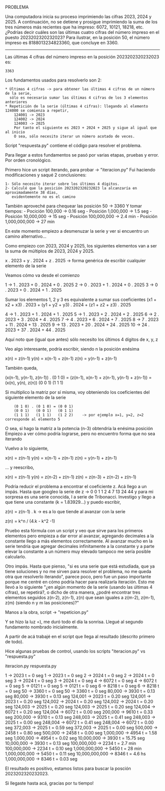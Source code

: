 PROBLEMA

Una computadora inicia su proceso imprimiendo las cifras 2023, 2024 y 2025. 
A continuación, no se detiene y prosigue imprimiendo la suma de los tres 
números más recientes que ha impreso: 6072, 10121, 18218, etc. ¿Podrías 
decir cuáles son las últimas cuatro cifras del número impreso en el puesto 
2023202320232023? Para ilustrar, en la posición 50, el número impreso es 
8188013234823360, que concluye en 3360.

--------------------------------------------------------------------------------------------------

Las últimas 4 cifras del número impreso en la posición 2023202320232023 es:

    3363

Los fundamentos usados para resolverlo son 2:

    * Últimas 4 cifras -> para obtener las últimas 4 cifras de un número de la serie, 
      sólo es necesario sumar las últimas 4 cifras de los 3 elementos anteriores
    * Repetición de la serie (últimas 4 cifras): llegando al elemento 124000 se comienza a repetir,
        124001 -> 2023
        124002 -> 2024
        124003 -> 2025
        Por tanto el siguiente es 2023 + 2024 + 2025 y sigue al igual que al inicio
        O sea, sólo necesito iterar un número acotado de veces.

Script "respuesta.py" contiene el código para resolver el problema.

Para llegar a estos fundamentos se pasó por varias etapas, pruebas y error. 
Por orden cronológico.

Primero hice un script iterando, para probar -> "iteracion.py"
Fui haciendo modificaciones y saqué 2 conclusiones:

    1- Sólo necesito iterar sobre los últimos 4 dígitos.
    2- Calculé que la posición 2023202320232023 la alcanzaría en aproximadamente 38 días, 
       evidentemente no es el camino
    
También aproveché para chequear las posición 50 -> 3360
Y tomar tiempos:
    - Pocición 100,000 -> 0.16 seg
    - Posición 1,000,000 -> 1.5 seg
    - Posición 10,000,000 -> 15 seg
    - Posición 100,000,000 -> 2.4 min
    - Posición 1,000,000,000 -> 27 min

En este momento empiezo a desmenuzar la serie y ver si encuentro un camino alternativo... 

Como empiezo con 2023, 2024 y 2025, los siguientes elementos van a ser la suma de múltiplos de 2023, 2024 y 2025.

x . 2023 + y . 2024 + z . 2025 -> forma genérica de escribir cualquier elemento de la serie

Veamos cómo va desde el comienzo

1  -> 1 . 2023 + 0 . 2024 + 0 . 2025
2  -> 0 . 2023 + 1 . 2024 + 0 . 2025
3  -> 0 . 2023 + 0 . 2024 + 1 . 2025

Sumar los elementos 1, 2 y 3 es equivalente a sumar sus coeficientes 
(x1 + x2 + x3) . 2023 + (y1 + y2 + y3) . 2024 + (z1 + z2 + z3) . 2025

4  -> 1 . 2023 + 1 . 2024 + 1 . 2025
5  -> 1 . 2023 + 2 . 2024 + 2 . 2025
6  -> 2 . 2023 + 3 . 2024 + 4 . 2025
7  -> 4 . 2023 + 6 . 2024 + 7 . 2025
8  -> 7 . 2023 + 11 . 2024 + 13 . 2025
9  -> 13 . 2023 + 20 . 2024 + 24 . 2025
10 -> 24 . 2023 + 37 . 2024 + 44 . 2025

Aquí noto que (igual que antes) sólo necesito los últimos 4 dígitos de x, y, z

Veo algo interesante, podría escribir, siendo n la posición enésima

x(n) = z(n-1)
y(n) = x(n-1) + z(n-1)
z(n) = y(n-1) + z(n-1)

También queda,

(x(n-1), y(n-1), z(n-1)) .  (0 1 0) = (z(n-1), x(n-1) + z(n-1), y(n-1) + z(n-1)) = (x(n), y(n), z(n))
                            (0 0 1) 
                            (1 1 1) 

Si multiplico la matriz por sí misma, voy obteniendo los coeficientes del siguiente elemento de la serie

        (0 1 0) . (0 1 0) = (0 0 1)  
        (0 0 1)   (0 0 1)   (0 1 1)
        (1 1 1)   (1 1 1)   (1 2 2)    -> por ejemplo x=1, y=2, z=2 corresponde al elemento 5
        
O sea, si hago la matriz a la potencia (n-3) obtendría la enésima posición
Empiezo a ver cómo podría lograrse, pero no encuentro forma que no sea iterando

Vuelvo a lo siguiente,

x(n) = z(n-1)
y(n) = x(n-1) + z(n-1)
z(n) = y(n-1) + z(n-1) 

... y reescribo,

x(n) = z(n-1)
y(n) = z(n-2) + z(n-1)
z(n) = z(n-3) + z(n-2) + z(n-1)

Podría reducir el problema a encontrar el coeficiente z.
Acá llego a un impás.
Hasta que googleo la serie de z -> 0 0 1 1 2 4 7 13 24 44 y para mi sorpresa es una serie conocida, l
a serie de Tribonacci.
Investigo y llego a que tiene una constante (k = 1.83929...) y puedo escribir,

z(n) = z(n-1) . k -> es a lo que tiende al avanzar con la serie

z(n) = k^n / (4.k - k^2 -1) 

Pruebo esta fórmula con un script y veo que sirve para los primeros elementos pero empieza 
a dar error al avanzar, agregando decimales a la constante llego a más elementos correctamente. 
Al avanzar mucho en la serie tendría que agregar decimales infinitamente a la constante y a parte 
elevar la constante a un número muy elevado tampoco me sería posible calcularlo.

Otro impás. Hasta que pienso, "si es una serie que está estudiada, que ya tiene soluciones y no me 
sirven para resolver el problema, no me queda otra que resolverlo iterando", parece poco, pero fue un 
paso importante porque me centré en cómo podría hacer para realizarla iteración. Esto me llevó a lo 
siguiente "¿en algún momento de la serie (usando las últimas 4 cifras), se repetirá?, o dicho de otra 
manera, ¿podré encontrar tres elementos seguidos z(n-2), z(n-1), z(n) que sean iguales a z(m-2), 
z(m-1), z(m) (siendo n y m las posiciones)?"

Manos a la obra, script -> "repeticion.py"

Y se hizo la luz =), me duró todo el día la sonrisa.
Llegué al segundo fundamento nombrado inicialmente.

A partir de acá trabajé en el script que llega al resultado (descrito primero de todo).

Hice algunas pruebas de control, usando los scripts "iteracion.py" vs "respuesta.py"

iteracion.py                               respuesta.py

1 -> 2023    t = 0 seg                     1 -> 2023    t = 0 seg
2 -> 2024    t = 0 seg                     2 -> 2024    t = 0 seg
3 -> 2024    t = 0 seg                     3 -> 2024    t = 0 seg
4 -> 6072    t = 0 seg                     4 -> 6072    t = 0 seg
5 -> 0121    t = 0 seg                     5 -> 0121    t = 0 seg
6 -> 8218    t = 0 seg                     6 -> 8218    t = 0 seg
50 -> 3360    t = 0 seg                    50 -> 3360    t = 0 seg
80,000 -> 3930    t = 0.13 seg             80,000 -> 3930    t = 0.13 seg
124,001 -> 2023    t = 0.20 seg            124,001 -> 2023    t = 0.20 seg
124,002 -> 2024    t = 0.20 seg            124,002 -> 2024    t = 0.20 seg
124,003 -> 2025    t = 0.20 seg            124,003 -> 2025    t = 0.20 seg
124,004 -> 6072    t = 0.20 seg            124,004 -> 6072    t = 0.00 seg
200,000 -> 9610    t = 0.33 seg            200,000 -> 9310    t = 0.13 seg
248,003 -> 2025    t = 0.41 seg            248,003 -> 2025    t = 0.00 seg
248,004 -> 6072    t = 0.41 seg            248,004 -> 6072    t = 0.00 seg
372,003 -> 2025    t = 0.59 seg            372,003 -> 2025    t = 0.00 seg
500,000 -> 2458    t = 0.80 seg            500,000 -> 2458    t = 0.00 seg
1,000,000 -> 4954    t = 1.58 seg          1,000,000 -> 4954    t = 0.02 seg
10,000,000 -> 3930    t = 15.75 seg        10,000,000 -> 3930    t = 0.13 seg
100,000,000 -> 2234    t = 2.7 min         100,000,000 -> 2234    t = 0.10 seg
1,000,000,000 -> 5450    t = 28 min        1,000,000,000 -> 5450     t = 0.11 seg
10,000,000,000 -> 8346    t = 4.6 hs       1,000,000,000 -> 8346     t = 0.03 seg

El resultado es positivo, estamos listos para buscar la posción 2023202320232023.

Si llegaste hasta acá, gracias por tu tiempo!
